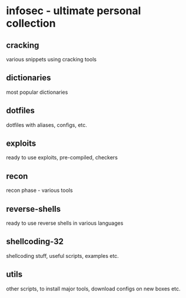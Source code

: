 # infosec - ultimate personal collection
## cracking
various snippets using cracking tools
## dictionaries
most popular dictionaries
## dotfiles
dotfiles with aliases, configs, etc.
## exploits
ready to use exploits, pre-compiled, checkers
## recon
recon phase - various tools
## reverse-shells
ready to use reverse shells in various languages
## shellcoding-32
shellcoding stuff, useful scripts, examples etc.
## utils
other scripts, to install major tools, download configs on new boxes etc.
